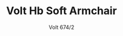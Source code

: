 ---
designer: Claudio Dondoli - Marco Pocci
description: "Volt%20collection%20is%20elegant%20and%20cosy.%20It%20features%20a%20thin%20section%20along%20with%20ergonomic%20shape%20and%20lovely%20proportions.%20Gas%20assisted%20injection%20moulding%20polypropylene%20armchair%20with%20high%20backrest%2C%20charged%20with%20glass%20fibers.%20Upholstered%20seat%20in%20fabric%20or%20simil%20leather."
image_primary: img/Volt_HB_674-2_01_zoom.jpg
image_secondary: img/Volt_HB_674-2_02_zoom.jpg
manufacturer: Pedrali
href: https://www.pedrali.it/en/products/catalog/Poltrona-VOLT-HB-674-2-00002/
subtitle: Volt 674/2
title: Volt Hb Soft Armchair
image_thumb: img/Volt_HB_674-2_cover.jpg
tags: 
  - pedrali
  - chairs
category: chairs
slug: /manufacturers/pedrali/chairs/claudio-dondoli-marco-pocci-volt-hb-soft-armchair
---